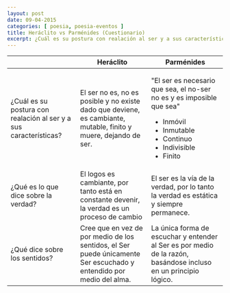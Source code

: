 ```yaml
---
layout: post
date: 09-04-2015
categories: [ poesia, poesia-eventos ]
title: Heráclito vs Parménides (Cuestionario)
excerpt: ¿Cuál es su postura con realación al ser y a sus características?
---
```


<table id="tabla">
	<thead>
		<th></th>
		<th>Heráclito</th>
		<th>Parménides</th>
	</thead>
	<tbody>
		<tr>
			<td>¿Cuál es su postura con realación al ser y a sus características?</td>
			<td>El ser no es, no es posible y no existe dado que deviene, es cambiante, mutable, finito y muere, dejando de ser.</td>
			<td>
				<p>"El ser es necesario que sea, el no-ser no es y es imposible que sea"</p>
				<ul>
					<li>Inmóvil</li>
					<li>Inmutable</li>
					<li>Continuo</li>
					<li>Indivisible</li>
					<li>Finito</li>
				</ul>
			</td>
		</tr>
		<tr>
			<td>¿Qué es lo que dice sobre la verdad?</td>
			<td>El logos es cambiante, por tanto está en constante devenir, la verdad es un proceso de cambio</td>
			<td>El ser es la vía de la verdad, por lo tanto la verdad es estática y siempre permanece.</td>
		</tr>
		<tr>
			<td>¿Qué dice sobre los sentidos?</td>
			<td>Cree que en vez de por medio de los sentidos, el Ser puede únicamente Ser escuchado y entendido por medio del alma.</td>
			<td>La única forma de escuchar y entender al Ser es por medio de la razón, basándose incluso en un principio lógico.</td>
		</tr>
	</tbody>
</table>
